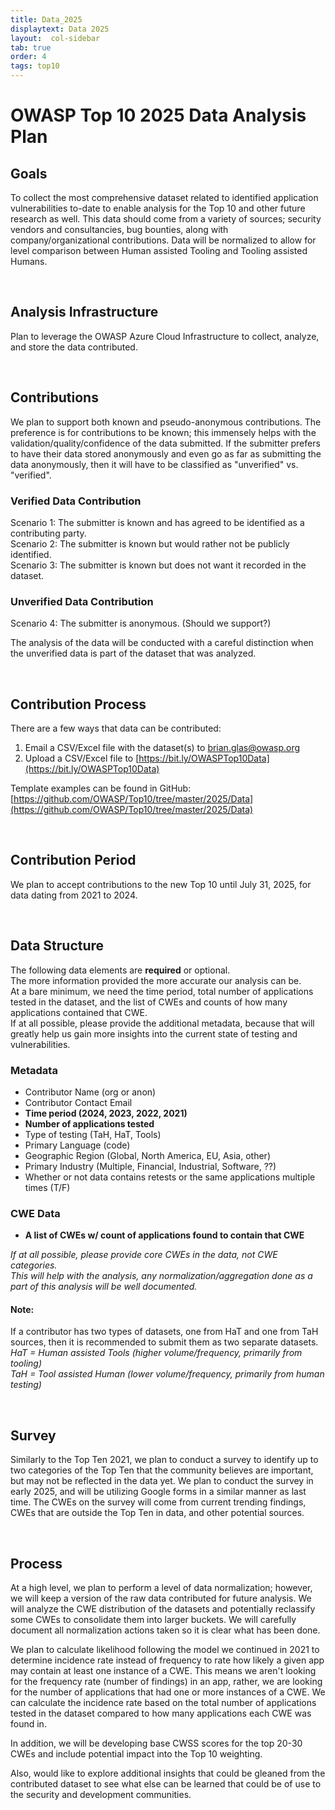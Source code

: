 ```yaml
---
title: Data_2025
displaytext: Data 2025
layout:  col-sidebar
tab: true
order: 4
tags: top10
---
```


# OWASP Top 10 2025 Data Analysis Plan

## Goals
To collect the most comprehensive dataset related to identified application vulnerabilities to-date to enable analysis for the Top 10 and other future research as well. This data should come from a variety of sources; security vendors and consultancies, bug bounties, along with company/organizational contributions. Data will be normalized to allow for level comparison between Human assisted Tooling and Tooling assisted Humans.

<br/>

## Analysis Infrastructure 
Plan to leverage the OWASP Azure Cloud Infrastructure to collect, analyze, and store the data contributed. 

<br/>

## Contributions
We plan to support both known and pseudo-anonymous contributions. The preference is for contributions to be known; this immensely helps with the validation/quality/confidence of the data submitted. If the submitter prefers to have their data stored anonymously and even go as far as submitting the data anonymously, then it will have to be classified as "unverified" vs. "verified".

### Verified Data Contribution
Scenario 1: The submitter is known and has agreed to be identified as a contributing party.<br/>
Scenario 2: The submitter is known but would rather not be publicly identified.<br/>
Scenario 3: The submitter is known but does not want it recorded in the dataset.<br/>

### Unverified Data Contribution
Scenario 4: The submitter is anonymous.  (Should we support?)

The analysis of the data will be conducted with a careful distinction when the unverified data is part of the dataset that was analyzed.

<br/>

## Contribution Process
There are a few ways that data can be contributed:
1.	Email a CSV/Excel file with the dataset(s) to brian.glas@owasp.org
2.	Upload a CSV/Excel file to [https://bit.ly/OWASPTop10Data](https://bit.ly/OWASPTop10Data)

Template examples can be found in GitHub: [https://github.com/OWASP/Top10/tree/master/2025/Data](https://github.com/OWASP/Top10/tree/master/2025/Data)

<br/>

## Contribution Period
We plan to accept contributions to the new Top 10 until July 31, 2025, for data dating from 2021 to 2024.

<br/>

## Data Structure
The following data elements are **required** or optional. <br/>
The more information provided the more accurate our analysis can be.<br/>
At a bare minimum, we need the time period, total number of applications tested in the dataset, and the list of CWEs and counts of how many applications contained that CWE.<br/>
If at all possible, please provide the additional metadata, because that will greatly help us gain more insights into the current state of testing and vulnerabilities.<br/>


### Metadata
* Contributor Name (org or anon)<br/>
* Contributor Contact Email<br/>
* **Time period (2024, 2023, 2022, 2021)**<br/>
* **Number of applications tested**<br/>
* Type of testing (TaH, HaT, Tools)<br/>
* Primary Language (code)<br/>
* Geographic Region (Global, North America, EU, Asia, other)<br/>
* Primary Industry (Multiple, Financial, Industrial, Software, ??)<br/>
* Whether or not data contains retests or the same applications multiple times (T/F)<br/>

### CWE Data
* **A list of CWEs w/ count of applications found to contain that CWE**<br/>

_If at all possible, please provide core CWEs in the data, not CWE categories._<br/>
_This will help with the analysis, any normalization/aggregation done as a part of this analysis will be well documented._


#### Note:
If a contributor has two types of datasets, one from HaT and one from TaH sources, then it is recommended to submit them as two separate datasets.<br/>
*HaT = Human assisted Tools (higher volume/frequency, primarily from tooling)*<br/>
*TaH = Tool assisted Human (lower volume/frequency, primarily from human testing)*<br/>

<br/>

## Survey
Similarly to the Top Ten 2021, we plan to conduct a survey to identify up to two categories of the Top Ten that the community believes are important, but may not be reflected in the data yet. We plan to conduct the survey in early 2025, and will be utilizing Google forms in a similar manner as last time. The CWEs on the survey will come from current trending findings, CWEs that are outside the Top Ten in data, and other potential sources.


<br/>

## Process
At a high level, we plan to perform a level of data normalization; however, we will keep a version of the raw data contributed for future analysis. We will analyze the CWE distribution of the datasets and potentially reclassify some CWEs to consolidate them into larger buckets. We will carefully document all normalization actions taken so it is clear what has been done.

We plan to calculate likelihood following the model we continued in 2021 to determine incidence rate instead of frequency to rate how likely a given app may contain at least one instance of a CWE. This means we aren't looking for the frequency rate (number of findings) in an app, rather, we are looking for the number of applications that had one or more instances of a CWE. We can calculate the incidence rate based on the total number of applications tested in the dataset compared to how many applications each CWE was found in.

In addition, we will be developing base CWSS scores for the top 20-30 CWEs and include potential impact into the Top 10 weighting.

Also, would like to explore additional insights that could be gleaned from the contributed dataset to see what else can be learned that could be of use to the security and development communities.
